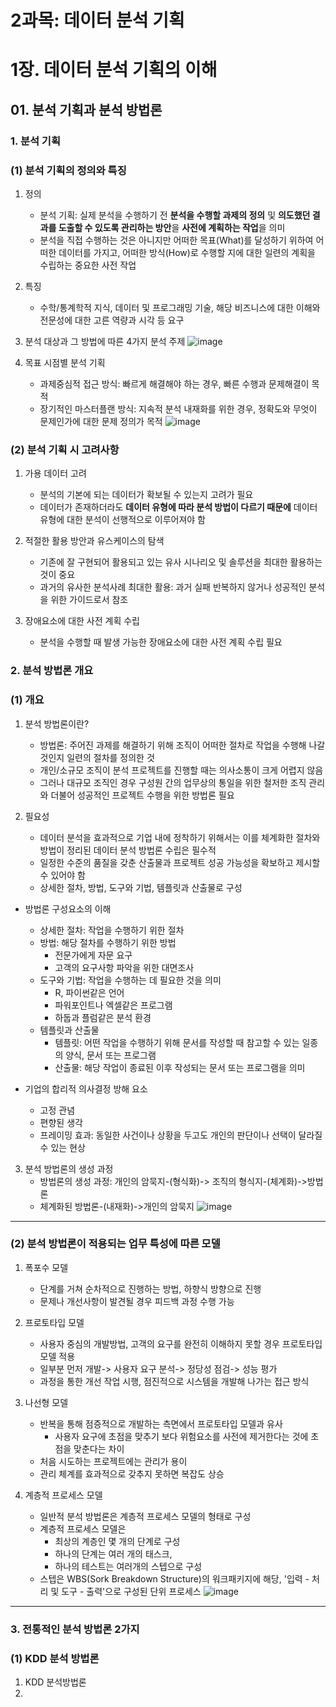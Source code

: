 # 2과목: 데이터 분석 기획

# 1장. 데이터 분석 기획의 이해

## 01. 분석 기획과 분석 방법론
### 1. 분석 기획
### (1) 분석 기획의 정의와 특징
1. 정의
    * 분석 기획: 실제 분석을 수행하기 전 **분석을 수행할 과제의 정의** 및 **의도했던 결과를 도출할 수 있도록 관리하는 방안**을 **사전에 계획하는 작업**을 의미
    * 분석을 직접 수행하는 것은 아니지만 어떠한 목표(What)를 달성하기 위하여 어떠한 데이터를 가지고, 어떠한 방식(How)로 수행할 지에 대한 일련의 계획을 수립하는 중요한 사전 작업

2. 특징
   * 수학/통계학적 지식, 데이터 및 프로그래밍 기술, 해당 비즈니스에 대한 이해와 전문성에 대한 고른 역량과 시각 등 요구
  
3. 분석 대상과 그 방법에 따른 4가지 분석 주제
![image](https://github.com/qlkdkd/2-winter/assets/71871927/f90b3ffe-eeb8-4f43-8d12-67823969fef9)

4. 목표 시점별 분석 기획
   * 과제중심적 접근 방식: 빠르게 해결해야 하는 경우, 빠른 수행과 문제해결이 목적
   * 장기적인 마스터플랜 방식: 지속적 분석 내재화를 위한 경우, 정확도와 무엇이 문제인가에 대한 문제 정의가 목적
![image](https://github.com/qlkdkd/2-winter/assets/71871927/7c83119c-fb9e-44dd-95d8-94d80535de7d)

### (2) 분석 기획 시 고려사항
1. 가용 데이터 고려
   * 분석의 기본에 되는 데이터가 확보될 수 있는지 고려가 필요
   * 데이터가 존재하더라도 **데이터 유형에 따라 분석 방법이 다르기 때문에** 데이터 유형에 대한 분석이 선행적으로 이루어져야 함
  
2. 적절한 활용 방안과 유스케이스의 탐색
   * 기존에 잘 구현되어 활용되고 있는 유사 시나리오 및 솔루션을 최대한 활용하는 것이 중요
   * 과거의 유사한 분석사례 최대한 활용: 과거 실패 반복하지 않거나 성공적인 분석을 위한 가이드로서 참조
  
3. 장애요소에 대한 사전 계획 수립
   * 분석을 수행할 때 발생 가능한 장애요소에 대한 사전 계획 수립 필요
  
### 2. 분석 방법론 개요
### (1) 개요
1. 분석 방법론이란?
   * 방법론: 주어진 과제를 해결하기 위해 조직이 어떠한 절차로 작업을 수행해 나갈 것인지 일련의 절차를 정의한 것
   * 개인/소규모 조직이 분석 프로젝트를 진행할 때는 의사소통이 크게 어렵지 않음
   * 그러나 대규모 조직인 경우 구성원 간의 업무상의 통일을 위한 철저한 조직 관리와 더불어 성공적인 프로젝트 수행을 위한 방법론 필요

2. 필요성
   * 데이터 분석을 효과적으로 기업 내에 정착하기 위해서는 이를 체계화한 절차와 방법이 정리된 데이터 분석 방법론 수립은 필수적
   * 일정한 수준의 품질을 갖춘 산출물과 프로젝트 성공 가능성을 확보하고 제시할 수 있어야 함
   * 상세한 절차, 방법, 도구와 기법, 템플릿과 산출물로 구성
  
* 방법론 구성요소의 이해
   * 상세한 절차: 작업을 수행하기 위한 절차
   * 방법: 해당 절차를 수행하기 위한 방법
      * 전문가에게 자문 요구
      * 고객의 요구사항 파악을 위한 대면조사
   * 도구와 기법: 작업을 수행하는 데 필요한 것을 의미
      * R, 파이썬같은 언어
      * 파워포인트나 엑셀같은 프로그램
      * 하둡과 플럼같은 분석 환경
   * 템플릿과 산출물
      * 템플릿: 어떤 작업을 수행하기 위해 문서를 작성할 때 참고할 수 있는 일종의 양식, 문서 또는 프로그램
      * 산출물: 해당 작업이 종료된 이후 작성되는 문서 또는 프로그램을 의미
    
* 기업의 합리적 의사결정 방해 요소
   * 고정 관념
   * 편향된 생각
   * 프레이밍 효과: 동일한 사건이나 상황을 두고도 개인의 판단이나 선택이 달라질 수 있는 현상

3. 분석 방법론의 생성 과정
   * 방법론의 생성 과정: 개인의 암묵지-(형식화)-> 조직의 형식지-(체계화)->방법론
   * 체계화된 방법론-(내재화)->개인의 암묵지
![image](https://github.com/qlkdkd/2-winter/assets/71871927/1239abf8-bd86-4d1b-ac5f-f7f02609d793)

---

### (2) 분석 방법론이 적용되는 업무 특성에 따른 모델
1. 폭포수 모델
   * 단계를 거쳐 순차적으로 진행하는 방법, 하향식 방향으로 진행
   * 문제나 개선사항이 발견될 경우 피드백 과정 수행 가능
  
2. 프로토타입 모델
   * 사용자 중심의 개발방법, 고객의 요구를 완전히 이해하지 못할 경우 프로토타입 모델 적용
   * 일부분 먼저 개발-> 사용자 요구 분석-> 정당성 점검-> 성능 평가
   * 과정을 통한 개선 작업 시행, 점진적으로 시스템을 개발해 나가는 접근 방식
  
3. 나선형 모델
   * 반복을 통해 점증적으로 개발하는 측면에서 프로토타입 모델과 유사
      * 사용자 요구에 초점을 맞추기 보다 위험요소를 사전에 제거한다는 것에 초점을 맞춘다는 차이
   * 처음 시도하는 프로젝트에는 관리가 용이
   * 관리 체계를 효과적으로 갖추지 못하면 복잡도 상승
  
4. 계층적 프로세스 모델
   * 일반적 분석 방법론은 계층적 프로세스 모델의 형태로 구성
   * 계층적 프로세스 모델은
      * 최상의 계층인 몇 개의 단계로 구성
      * 하나의 단계는 여러 개의 태스크,
      * 하나의 테스트는 여러개의 스텝으로 구성
   * 스텝은 WBS(Sork Breakdown Structure)의 워크패키지에 해당, '입력 - 처리 및 도구 - 출력'으로 구성된 단위 프로세스
![image](https://github.com/qlkdkd/2-winter/assets/71871927/5beb8927-8908-4e5f-9961-3820b5055fd2)

---

### 3. 전통적인 분석 방법론 2가지
### (1) KDD 분석 방법론
1. KDD 분석방법론
2. 
